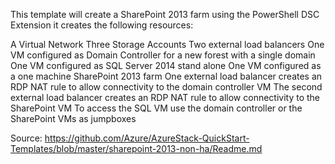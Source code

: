 This template will create a SharePoint 2013 farm using the PowerShell DSC Extension it creates the following resources:

A Virtual Network
Three Storage Accounts
Two external load balancers
One VM configured as Domain Controller for a new forest with a single domain
One VM configured as SQL Server 2014 stand alone
One VM configured as a one machine SharePoint 2013 farm
One external load balancer creates an RDP NAT rule to allow connectivity to the domain controller VM The second external load balancer creates an RDP NAT rule to allow connectivity to the SharePoint VM To access the SQL VM use the domain controller or the SharePoint VMs as jumpboxes

Source:
https://github.com/Azure/AzureStack-QuickStart-Templates/blob/master/sharepoint-2013-non-ha/Readme.md
